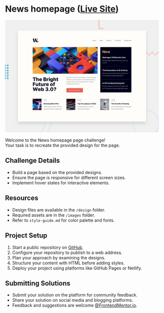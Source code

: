 # News homepage (<a href="https://63f8b820d611600050fe000d--polite-donut-565469.netlify.app/" target="_blank"><ins>Live Site</ins></a>)

![Design preview for the News homepage coding challenge](./design/desktop-preview.jpg)

Welcome to the News homepage page challenge! <br>
Your task is to recreate the provided design for the page.

## Challenge Details

- Build a page based on the provided designs.
- Ensure the page is responsive for different screen sizes.
- Implement hover states for interactive elements.

## Resources

- Design files are available in the `/design` folder.
- Required assets are in the `/images` folder.
- Refer to `style-guide.md` for color palette and fonts.

## Project Setup

1. Start a public repository on [GitHub](https://github.com/).
2. Configure your repository to publish to a web address.
3. Plan your approach by examining the designs.
4. Structure your content with HTML before adding styles.
5. Deploy your project using platforms like GitHub Pages or Netlify.

## Submitting Solutions

- Submit your solution on the platform for community feedback.
- Share your solution on social media and blogging platforms.
- Feedback and suggestions are welcome [@FrontendMentor.io](frontendmentor.io).


